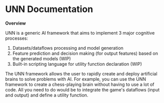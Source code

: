 # UNN Documentation

**Overview**

UNN is a generic AI framework that aims to implement 3 major cognitive processes:
1. Datasets/dataflows processing and model generation
2. Feature prediction and decision making (for output features) based on the generated models (WIP)
3. Built-in scripting language for utility function declaration (WIP)

The UNN framework allows the user to rapidly create and deploy artificial brains to solve problems with AI. For example, you can use the UNN framework to create a chess-playing brain without having to use a lot of code. All you need to do would be to integrate the game's dataflows (input and output) and define a utility function.
